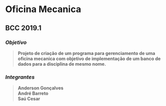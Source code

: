 # Oficina Mecanica
## BCC 2019.1
### _Objetivo_

>**Projeto de criação de um programa para gerenciamento de uma
    oficina mecanica com objetivo de implementação de um banco de
    dados para a disciplina de mesmo nome.**

### _Integrantes_

>**Anderson Gonçalves**  
 **André Barreto**  
 **Saú Cesar**
